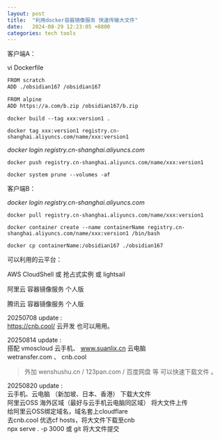 ```yaml
---
layout: post
title:  "利用docker容器镜像服务 快速传输大文件"
date:   2024-08-29 12:23:05 +0800
categories: tech tools
---  
```



客户端A：

vi Dockerfile  

```bash
FROM scratch
ADD ./obsidian167 /obsidian167
```

```bash
FROM alpine
ADD https://a.com/b.zip /obsidian167/b.zip
```

`docker build --tag xxx:version1 .`  

`docker tag xxx:version1 registry.cn-shanghai.aliyuncs.com/name/xxx:version1`  

*docker login registry.cn-shanghai.aliyuncs.com*  

`docker push registry.cn-shanghai.aliyuncs.com/name/xxx:version1`  

`docker system prune --volumes -af`

客户端B： 

*docker login registry.cn-shanghai.aliyuncs.com*  

`docker pull registry.cn-shanghai.aliyuncs.com/name/xxx:version1`  

`docker container create --name containerName registry.cn-shanghai.aliyuncs.com/name/xxx:version1 /bin/bash`  

`docker cp containerName:/obsidian167 ./obsidian167`  



可以利用的云平台：  

AWS CloudShell 或 抢占式实例 或 lightsail  

阿里云 容器镜像服务 个人版  

腾讯云 容器镜像服务 个人版  

20250708 update :  
https://cnb.cool/ 云开发 也可以用用。  

20250814 update :  
搭配 vmoscloud 云手机、  www.suanlix.cn 云电脑  
wetransfer.com 、 cnb.cool   
> 外加 wenshushu.cn / 123pan.com / 百度网盘 等
可以快速下载文件 。  

20250820 update :  
云手机、云电脑 （新加坡、日本、香港） 下载大文件  
阿里云OSS 海外区域（最好与云手机云电脑同区域） 将大文件上传  
给阿里云OSS绑定域名，域名套上cloudflare  
去cnb.cool 优选cf hosts，将大文件下载至cnb  
npx serve . -p 3000 或 git 将大文件提交  